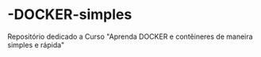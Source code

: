 # -DOCKER-simples
Repositório dedicado a Curso "Aprenda DOCKER e contêineres de maneira simples e rápida"
